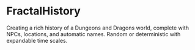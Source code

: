 # FractalHistory
Creating a rich history of a Dungeons and Dragons world, complete with NPCs, locations, and automatic names. Random or deterministic with expandable time scales.
